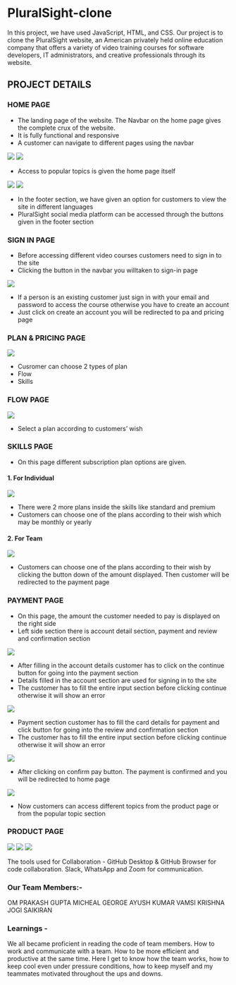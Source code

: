# PluralSight-clone

In this project, we have used JavaScript, HTML, and CSS. Our project is to clone the PluralSight website, an American privately held online education company that offers a variety of video training courses for software developers, IT administrators, and creative professionals through its website.


##  PROJECT DETAILS

### HOME PAGE

* The landing page of the website. The Navbar on the home page gives the complete crux of the website.
* It is fully functional and responsive
* A customer can navigate to different pages using the navbar

<img src="https://miro.medium.com/max/875/1*EYu0Fip3JdLc3plOB5owMA.png" style="max-width: 100%; display: inline-block;" data-target="animated-image.originalImage">
<img src="https://miro.medium.com/max/875/1*96zSoOTmnbkVpHsX6OrmOA.png" style="max-width: 100%; display: inline-block;" data-target="animated-image.originalImage">

* Access to popular topics is given the home page itself

<img src="https://miro.medium.com/max/875/1*xUg1IpooKrL7EcXjTZ_s0g.png" style="max-width: 100%; display: inline-block;" data-target="animated-image.originalImage">
<img src="https://miro.medium.com/max/875/1*EYu0Fip3JdLc3plOB5owMA.png" style="max-width: 100%; display: inline-block;" data-target="animated-image.originalImage">


* In the footer section, we have given an option for customers to view the site in different languages
* PluralSight social media platform can be accessed through the buttons given in the footer section

### SIGN IN PAGE
* Before accessing different video courses customers need to sign in to the site
* Clicking the button in the navbar you willtaken to sign-in page
<img src="https://miro.medium.com/max/875/1*ZF5aTxXGdjfFN1qZH1e9Wg.png" style="max-width: 100%; display: inline-block;" data-target="animated-image.originalImage">


* If a person is an existing customer just sign in with your email and password to access the course otherwise you have to create an account
* Just click on create an account you will be redirected to pa and pricing page


### PLAN & PRICING PAGE
<img src="https://miro.medium.com/max/875/1*ZF5aTxXGdjfFN1qZH1e9Wg.png" style="max-width: 100%; display: inline-block;" data-target="animated-image.originalImage">

* Cusromer can choose 2 types of plan
 * Flow
 * Skills
 
 ### FLOW PAGE
<img src="https://miro.medium.com/max/875/1*0j9f9-LEaHQ0C_Fc_Ul9FA.png" style="max-width: 100%; display: inline-block;" data-target="animated-image.originalImage">

* Select a plan according to customers’ wish

### SKILLS PAGE
* On this page different subscription plan options are given.
#### 1. For Individual
<img src="https://miro.medium.com/max/875/1*7oUEFvN6xPWpQHQLDrH8Cw.png" style="max-width: 100%; display: inline-block;" data-target="animated-image.originalImage">


* There were 2 more plans inside the skills like standard and premium
* Customers can choose one of the plans according to their wish which may be monthly or yearly

#### 2. For Team
<img src="https://miro.medium.com/max/875/1*qMdhzyJuSzxsV4ow1ftV8A.png" style="max-width: 100%; display: inline-block;" data-target="animated-image.originalImage">

* Customers can choose one of the plans according to their wish by clicking the button down of the amount displayed. Then customer will be redirected to the payment page

### PAYMENT PAGE
* On this page, the amount the customer needed to pay is displayed on the right side
* Left side section there is account detail section, payment and review and confirmation section
<img src="https://miro.medium.com/max/875/1*jPKWRqIIoQTj3d1tBDKaxQ.png" style="max-width: 100%; display: inline-block;" data-target="animated-image.originalImage">

* After filling in the account details customer has to click on the continue button for going into the payment section
* Details filled in the account section are used for signing in to the site
* The customer has to fill the entire input section before clicking continue otherwise it will show an error
<img src="https://miro.medium.com/max/875/1*I9USX_OOil1RuM5lZWS_Ww.png" style="max-width: 100%; display: inline-block;" data-target="animated-image.originalImage">

* Payment section customer has to fill the card details for payment and click button for going into the review and confirmation section
* The customer has to fill the entire input section before clicking continue otherwise it will show an error
<img src="https://miro.medium.com/max/875/1*QInWyxNyGkolAHSgAGzDaw.png" style="max-width: 100%; display: inline-block;" data-target="animated-image.originalImage">

* After clicking on confirm pay button. The payment is confirmed and you will be redirected to home page
<img src="https://miro.medium.com/max/875/1*xpSq3RhaEiTQXxxWRkHJ-Q.png" style="max-width: 100%; display: inline-block;" data-target="animated-image.originalImage">

* Now customers can access different topics from the product page or from the popular topic section

### PRODUCT PAGE
<img src="https://miro.medium.com/max/875/1*Mt0fzgTAyBtt3QWXx0EytQ.png" style="max-width: 100%; display: inline-block;" data-target="animated-image.originalImage">
<img src="https://miro.medium.com/max/875/1*MBwZIakiAHpp52YmZSUhqA.png" style="max-width: 100%; display: inline-block;" data-target="animated-image.originalImage">
<img src="https://miro.medium.com/max/875/1*aX8XqeDI3Oe79mgcGqpOWw.png" style="max-width: 100%; display: inline-block;" data-target="animated-image.originalImage">



The tools used for Collaboration -
GitHub Desktop & GitHub Browser for code collaboration.
Slack, WhatsApp and Zoom for communication.

### Our Team Members:-
OM PRAKASH GUPTA
MICHEAL GEORGE
AYUSH KUMAR
VAMSI KRISHNA
JOGI SAIKIRAN


### Learnings -
We all became proficient in reading the code of team members.
How to work and communicate with a team.
How to be more efficient and productive at the same time.
Here I get to know how the team works, how to keep cool even under pressure conditions, how to keep myself and my teammates motivated throughout the ups and downs.
